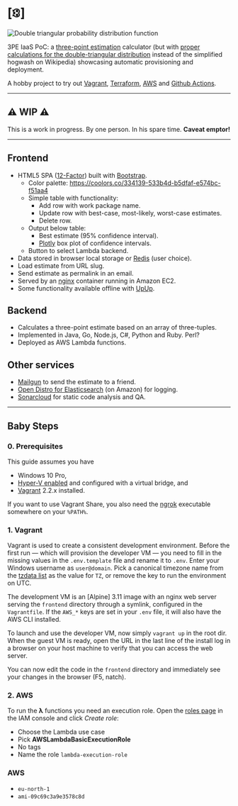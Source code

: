 # [🕄]

![Double triangular probability distribution function][dtpdf]

3PE IaaS PoC: a [three-point estimation][1] calculator (but with [proper
calculations for the double-triangular distribution][2] instead of the
simplified hogwash on Wikipedia) showcasing automatic provisioning and
deployment.

A hobby project to try out [Vagrant], [Terraform], [AWS] and
[Github Actions].

---

## ⚠️ WIP ⚠️

This is a work in progress. By one person. In his spare time. **Caveat emptor!**

---

## Frontend

* HTML5 SPA ([12-Factor]) built with [Bootstrap].
  * Color palette: https://coolors.co/334139-533b4d-b5dfaf-e574bc-f51aa4
  * Simple table with functionality:
    * Add row with work package name.
    * Update row with best-case, most-likely, worst-case estimates.
    * Delete row.
  * Output below table:
    * Best estimate (95% confidence interval).
    * [Plotly] box plot of confidence intervals.
  * Button to select Lambda backend.
* Data stored in browser local storage or [Redis] (user choice).
* Load estimate from URL slug.
* Send estimate as permalink in an email.
* Served by an [nginx] container running in Amazon EC2.
* Some functionality available offline with [UpUp].

## Backend

* Calculates a three-point estimate based on an array of three-tuples.
* Implemented in Java, Go, Node.js, C#, Python and Ruby. Perl?
* Deployed as AWS Lambda functions.

## Other services

* [Mailgun] to send the estimate to a friend.
* [Open Distro for Elasticsearch] (on Amazon) for logging.
* [Sonarcloud] for static code analysis and QA.

---

## Baby Steps

### 0. Prerequisites

This guide assumes you have

* Windows 10 Pro,
* [Hyper-V enabled][3] and configured with a virtual bridge, and
* [Vagrant] 2.2.x installed.

If you want to use Vagrant Share, you also need the [ngrok] executable somewhere
on your `%PATH%`.

### 1. Vagrant

Vagrant is used to create a consistent development environment. Before the first
run — which will provision the developer VM — you need to fill in the missing
values in the `.env.template` file and rename it to `.env`. Enter your Windows
username as `user@domain`. Pick a canonical timezone name from the [tzdata list]
as the value for `TZ`, or remove the key to run the environment on UTC.

The development VM is an [Alpine] 3.11 image with an nginx web server serving
the `frontend` directory through a symlink, configured in the `Vagrantfile`.
If the `AWS_*` keys are set in your `.env` file, it will also have the AWS CLI
installed.

To launch and use the developer VM, now simply `vagrant up` in the root dir.
When the guest VM is ready, open the URL in the last line of the install log in
a browser on your host machine to verify that you can access the web server.

You can now edit the code in the `frontend` directory and immediately see your
changes in the browser (F5, natch).

<!--
To share your dev web server with the world through Vagrant Share, just
`vagrant share --http 4567`.
-->

### 2. AWS

To run the **λ** functions you need an execution role. Open the [roles page] in
the IAM console and click *Create role*:

* Choose the Lambda use case
* Pick **AWSLambdaBasicExecutionRole**
* No tags
* Name the role `lambda-execution-role`

### AWS

* `eu-north-1`
* `ami-09c69c3a9e3578c8d`

[1]:https://en.wikipedia.org/wiki/Three-point_estimation
[2]:https://www.mhnederlof.nl/doubletriangular.html
[3]:https://docs.microsoft.com/en-us/virtualization/hyper-v-on-windows/quick-start/enable-hyper-v
[12-Factor]:https://12factor.net/
[AWS]:https://aws.amazon.com/
[Bootstrap]:https://getbootstrap.com/
[dtpdf]:http://www.mhnederlof.nl/images/doubletriangular.jpg
[Github Actions]:https://github.com/features/actions
[Mailgun]:https://mailgun.com/
[nginx]:https://nginx.com/
[ngrok]:https://ngrok.com/
[Open Distro for Elasticsearch]:https://opendistro.github.io/for-elasticsearch/
[Plotly]:https://plotly.com/javascript/box-plots/
[Redis]:https://redis.io/
[roles page]:https://console.aws.amazon.com/iam/home#/roles
[Sonarcloud]:https://sonarcloud.io/
[Terraform]:https://terraform.io/
[tzdata list]:https://en.wikipedia.org/wiki/List_of_tz_database_time_zones
[UpUp]:https://github.com/TalAter/UpUp
[Vagrant]:https://www.vagrantup.com/
